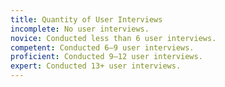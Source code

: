 ```yaml
---
title: Quantity of User Interviews
incomplete: No user interviews.
novice: Conducted less than 6 user interviews.
competent: Conducted 6–9 user interviews.
proficient: Conducted 9–12 user interviews.
expert: Conducted 13+ user interviews.
---
```

